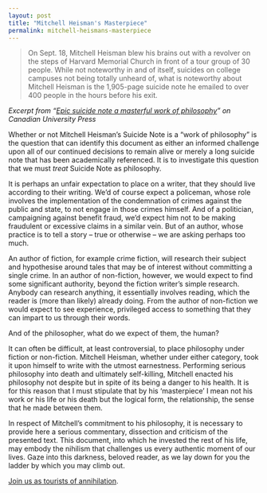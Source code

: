 ```yaml
---
layout: post
title: "Mitchell Heisman's Masterpiece"
permalink: mitchell-heismans-masterpiece
---
```


> On Sept. 18, Mitchell Heisman blew his brains out with a revolver on the steps of Harvard Memorial Church in front of a tour group of 30 people.
> While not noteworthy in and of itself, suicides on college campuses not being totally unheard of, what is noteworthy about Mitchell Heisman is the 1,905-page suicide note he emailed to over 400 people in the hours before his exit.

*Excerpt from “[Epic suicide note a masterful work of philosophy](http://cupwire.ca/articles/37979)” on Canadian University Press*

Whether or not Mitchell Heisman’s Suicide Note is a “work of philosophy” is the question that can identify this document as either an informed challenge upon all of our continued decisions to remain alive or merely a long suicide note that has been academically referenced. It is to investigate this question that we must *treat* Suicide Note as philosophy.

It is perhaps an unfair expectation to place on a writer, that they should live according to their writing. We’d of course expect a policeman, whose role involves the implementation of the condemnation of crimes against the public and state, to not engage in those crimes himself. And of a politician, campaigning against benefit fraud, we’d expect him not to be making fraudulent or excessive claims in a similar vein. But of an author, whose practice is to tell a story – true or otherwise – we are asking perhaps too much.

An author of fiction, for example crime fiction, will research their subject and hypothesise around tales that may be of interest without committing a single crime. In an author of non-fiction, however, we would expect to find some significant authority, beyond the fiction writer’s simple research. Anybody can research anything, it essentially involves reading, which the reader is (more than likely) already doing. From the author of non-fiction we would expect to see experience, privileged access to something that they can impart to us through their words.

And of the philosopher, what do we expect of them, the human?

It can often be difficult, at least controversial, to place philosophy under fiction or non-fiction. Mitchell Heisman, whether under either category, took it upon himself to write with the utmost earnestness. Performing serious philosophy into death and ultimately self-killing, Mitchell enacted his philosophy not despite but in spite of its being a danger to his health. It is for this reason that I must stipulate that by his ‘masterpiece’ I mean not his work or his life or his death but the logical form, the relationship, the sense that he made between them.

In respect of Mitchell’s commitment to his philosophy, it is necessary to provide here a serious commentary, dissection and criticism of the presented text. This document, into which he invested the rest of his life, may embody the nihilism that challenges us every authentic moment of our lives. Gaze into this darkness, beloved reader, as we lay down for you the ladder by which you may climb out.

[Join us as tourists of annihilation](http://www.suicidenote.info/).